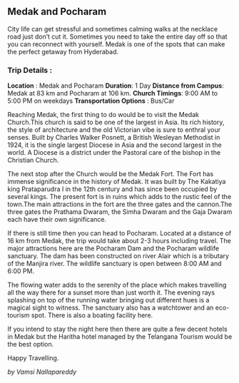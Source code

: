 <!-- TITLE: Medakandpocharam -->

 ## Medak and Pocharam
 
City life can get stressful and sometimes calming walks at the necklace road just don’t cut it. Sometimes you need to take the entire day off so that you can reconnect with yourself. Medak is one of the spots that can make the perfect getaway from Hyderabad.

### Trip Details :
**Location** :  Medak and Pocharam
**Duration**: 1 Day
**Distance from Campus**: Medak at 83 km and Pocharam at 106 km.
**Church Timings**: 9:00 AM to 5:00 PM on weekdays
**Transportation Options** : Bus/Car

Reaching Medak, the first thing to do would be to visit the Medak Church.This church is said to be one of the largest in Asia. Its rich history, the style of architecture and the old Victorian vibe is sure to enthral your senses. Built by Charles Walker Posnett, a British Wesleyan Methodist in 1924, it is the single largest Diocese in Asia and the second largest in the world. A Diocese is a district under the Pastoral care of the bishop in the Christian Church.
 


The next stop after the Church would be the Medak Fort. The Fort has immense significance in the history of Medak. It was built by The Kakatiya king Prataparudra I in the 12th century and has since been occupied by several kings. The present fort is in ruins which adds to the rustic feel of the town.The main attractions in the fort are the three gates and the cannon.The three gates the Prathama Dwaram, the Simha Dwaram and the Gaja Dwaram each have their own significance.

If there is still time then you can head to Pocharam. Located at a distance of 16 km from Medak, the trip would take about 2-3 hours including travel. The major attractions here are the Pocharam Dam and the Pocharam wildlife sanctuary. The dam has been constructed on river Alair which is a tributary of the Manjira river. The wildlife sanctuary is open between 8:00 AM and 6:00 PM.

The flowing water adds to the serenity of the place which makes travelling all the way there for a sunset more than just worth it. The evening rays splashing on top of the running water bringing out different hues is a magical sight to witness. The sanctuary also has a watchtower and an eco-tourism spot. There is also a boating facility here. 

If you intend to stay the night here then there are quite a few decent hotels in Medak but the Haritha hotel managed by the Telangana Tourism would be the best option. 

Happy Travelling. 
 
*by Vamsi Nallapareddy*

 




